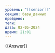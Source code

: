 ```yaml
---
уровень: "[[senior]]"
секция: базы_данных
пройдено: 
теги: 
дата: 02-05-2024
время: 21:01
---
```



{{Answer}}